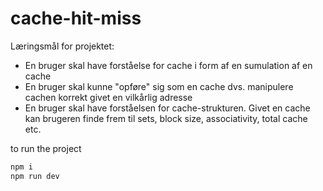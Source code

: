 # cache-hit-miss

Læringsmål for projektet:
- En bruger skal have forståelse for cache i form af en sumulation af en cache
- En bruger skal kunne "opføre" sig som en cache dvs. manipulere cachen korrekt givet en vilkårlig adresse
- En bruger skal have forståelsen for cache-strukturen. Givet en cache kan brugeren finde frem til sets, block size, associativity, total cache etc.


to run the project
```sh
npm i
npm run dev
```
